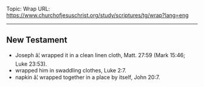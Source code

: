 Topic: Wrap
URL: https://www.churchofjesuschrist.org/study/scriptures/tg/wrap?lang=eng

---

## New Testament

- Joseph â¦ wrapped it in a clean linen cloth, Matt. 27:59 (Mark 15:46; Luke 23:53).
- wrapped him in swaddling clothes, Luke 2:7.
- napkin â¦ wrapped together in a place by itself, John 20:7.


